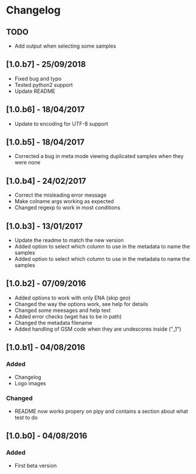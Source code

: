# Changelog

## TODO
- Add output when selecting some samples

## [1.0.b7] - 25/09/2018
- Fixed bug and typo
- Tested python2 support
- Update README
## [1.0.b6] - 18/04/2017
- Update to encoding for UTF-8 support
## [1.0.b5] - 18/04/2017
- Corrected a bug in meta mode viewing duplicated samples when they were none

## [1.0.b4] - 24/02/2017
- Correct the misleading error message
- Make colname args working as expected
- Changed regexp to work in most conditions

## [1.0.b3] - 13/01/2017
- Update the readme to match the new version
- Added option to select which column to use in the metadata to name the samples
- Added option to select which column to use in the metadata to name the samples

## [1.0.b2] - 07/09/2016
- Added options to work with only ENA (skip geo)
- Changed the way the options work, see help for details
- Changed some meesages and help text
- Added error checks (wget has to be in path)
- Changed the metadata filename
- Added handling of GSM code when they are undescores inside ("_1")

## [1.0.b1] - 04/08/2016
### Added
- Changelog
- Logo images

### Changed
- README now works propery on pipy and contains a section about what test to do

## [1.0.b0] - 04/08/2016
### Added
- First beta version
